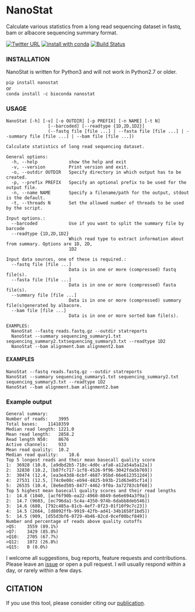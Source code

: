 # NanoStat

Calculate various statistics from a long read sequencing dataset in fastq, bam or albacore sequencing summary format.

[![Twitter URL](https://img.shields.io/twitter/url/https/twitter.com/wouter_decoster.svg?style=social&label=Follow%20%40wouter_decoster)](https://twitter.com/wouter_decoster)
[![install with conda](https://anaconda.org/bioconda/nanostat/badges/installer/conda.svg)](https://anaconda.org/bioconda/nanostat)
[![Build Status](https://travis-ci.org/wdecoster/nanostat.svg?branch=master)](https://travis-ci.org/wdecoster/nanostat)



### INSTALLATION

NanoStat is written for Python3 and will not work in Python2.7 or older.

`pip install nanostat`  
or  
`conda install -c bioconda nanostat`


### USAGE
```
NanoStat [-h] [-v] [-o OUTDIR] [-p PREFIX] [-n NAME] [-t N]
                [--barcoded] [--readtype {1D,2D,1D2}]
                (--fastq file [file ...] | --fasta file [file ...] | --summary file [file ...] | --bam file [file ...])

Calculate statistics of long read sequencing dataset.

General options:
  -h, --help            show the help and exit
  -v, --version         Print version and exit.
  -o, --outdir OUTDIR   Specify directory in which output has to be created.
  -p, --prefix PREFIX   Specify an optional prefix to be used for the output file.
  -n, --name NAME       Specify a filename/path for the output, stdout is the default.
  -t, --threads N       Set the allowed number of threads to be used by the script.

Input options.:
  --barcoded            Use if you want to split the summary file by barcode
  --readtype {1D,2D,1D2}
                        Which read type to extract information about from summary. Options are 1D, 2D,
                        1D2

Input data sources, one of these is required.:
  --fastq file [file ...]
                        Data is in one or more (compressed) fastq file(s).
  --fasta file [file ...]
                        Data is in one or more (compressed) fasta file(s).
  --summary file [file ...]
                        Data is in one or more (compressed) summary file(s)generated by albacore.
  --bam file [file ...]
                        Data is in one or more sorted bam file(s).

EXAMPLES:
  NanoStat --fastq reads.fastq.gz --outdir statreports
  NanoStat --summary sequencing_summary1.txt sequencing_summary2.txtsequencing_summary3.txt --readtype 1D2
  NanoStat --bam alignment.bam alignment2.bam
```

#### EXAMPLES
```
NanoStat --fastq reads.fastq.gz --outdir statreports
NanoStat --summary sequencing_summary1.txt sequencing_summary2.txt sequencing_summary3.txt --readtype 1D2
NanoStat --bam alignment.bam alignment2.bam
```

### Example output
```
General summary:	 
Number of reads:	3995
Total bases:	11418359
Median read length:	1221.0
Mean read length:	2858.2
Read length N50:	8676
Active channels:	933
Mean read quality:	10.2
Median read quality:	10.6
Top 5 longest reads and their mean basecall quality score
1:	36928 (10.8, [a9dbd2b5-718c-4d0c-afa8-a12a54a5a12a])
2:	32830 (10.2, [b87fc717-1cf8-4526-9f96-3042fda5b769])
3:	30474 (12.4, [ea3e43d8-6cbf-4687-95bd-66e6123512d4])
4:	27531 (12.5, [74c0e08c-eb94-4825-b93b-21d63e05cf14])
5:	26535 (10.4, [8e6ed505-8477-4462-9f0a-3a72783cbf60])
Top 5 highest mean basecall quality scores and their read lengths
1:	14.8 (1040, [acf6f90b-ea22-4960-8049-6e6e694a3f9a])
2:	14.7 (9603, [ec796da1-5c4a-4350-974b-6dabb8deb546])
3:	14.6 (680, [792c485a-81cb-4ef7-8f23-01f10f9c7c23])
4:	14.5 (2664, [d8092ffb-9919-42fb-ad41-34b1658f1bd5])
5:	14.5 (909, [d55d3bf6-0729-4b46-82cd-0cef00bcf849])
Number and percentage of reads above quality cutoffs
>Q5:	3559 (89.1%)
>Q7:	3429 (85.8%)
>Q10:	2705 (67.7%)
>Q12:	1072 (26.8%)
>Q15:	0 (0.0%)
```

I welcome all suggestions, bug reports, feature requests and contributions. Please leave an [issue](https://github.com/wdecoster/nanostat/issues) or open a pull request. I will usually respond within a day, or rarely within a few days.


## CITATION
If you use this tool, please consider citing our [publication](https://academic.oup.com/bioinformatics/advance-article/doi/10.1093/bioinformatics/bty149/4934939).
